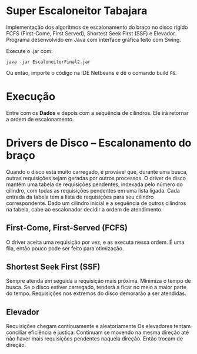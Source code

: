 # Super Escaloneitor Tabajara
Implementação dos algoritmos de escalonamento do braço no disco rígido FCFS (First-Come, First Served), Shortest Seek First (SSF) e Elevador.
Programa desenvolvido em Java com interface gráfica feito com Swing.

Execute o .jar com:
```
java -jar EscaloneitorFinal2.jar
```
Ou então, importe o código na IDE Netbeans e dê o comando build ```F6```.

# Execução

Entre com os **Dados** e depois com a sequência de cilindros. Ele irá retornar a ordem de escalonamento.

# Drivers de Disco – Escalonamento do braço

Quando o disco está muito carregado, é provável que, durante uma busca, outras requisições sejam geradas por outros processos. 
O driver de disco mantém uma tabela de requisições pendentes, indexada pelo número do cilindro, com todas as requisições pendentes em uma lista ligada. 
Cada entrada da tabela tem a lista de requisições para seu cilindro correspondente.
Dado um cilindro inicial e a sequência de outros cilindros na tabela, cabe ao escalonador decidir a ordem de atendimento.

## First-Come, First-Served (FCFS)

O driver aceita uma requisição por vez, e as executa nessa ordem. 
É uma fila, então pouco pode ser feito para otimização.

## Shortest Seek First (SSF)

Sempre atenda em seguida a requisição mais próxima. 
Minimiza o tempo de busca. 
Se o disco estiver carregado, tenderá a ficar no meio a maior parte do tempo.
Requisições nos extremos do disco demorarão a ser atendidas.

## Elevador

Requisições chegam continuamente e aleatoriamente
Os elevadores tentam conciliar eficiência e justiça: Continuam se movendo na mesma direção até não haver mais requisições pendentes naquela direção.
Então trocam de direção.
